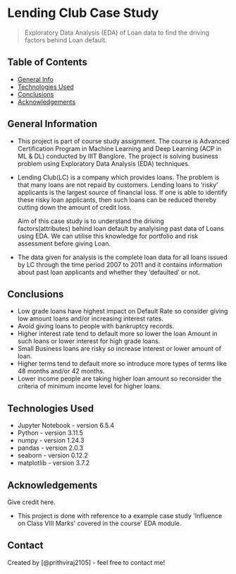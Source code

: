 # Lending Club Case Study
> Exploratory Data Analysis (EDA) of Loan data to find the driving factors behind Loan default.


## Table of Contents
* [General Info](#general-information)
* [Technologies Used](#technologies-used)
* [Conclusions](#conclusions)
* [Acknowledgements](#acknowledgements)

<!-- You can include any other section that is pertinent to your problem -->

## General Information
- This project is part of course study assignment. The course is Advanced Certification Program in Machine Learning and Deep Learning (ACP in ML & DL) conducted by IIIT Banglore. The project is solving business problem using Exploratory Data Analysis (EDA) techniques.
- Lending Club(LC) is a company which provides loans. The problem is that many loans are not repaid by customers. Lending loans to ‘risky’ applicants is the largest source of financial loss. If one is able to identify these risky loan applicants, then such loans can be reduced thereby cutting down the amount of credit loss.

  Aim of this case study is to understand the driving factors(attributes) behind loan default by analyising past data of Loans using EDA. We can utilise this knowledge for portfolio and risk assessment before giving Loan.

- The data given for analysis is the complete loan data for all loans issued by LC through the time period 2007 to 2011 and it contains information about past loan applicants and whether they ‘defaulted’ or not.

<!-- You don't have to answer all the questions - just the ones relevant to your project. -->

## Conclusions
- Low grade loans have highest impact on Default Rate so consider giving low amount loans and/or increasing interest rates.
- Avoid giving loans to people with bankruptcy records.
- Higher interest rate tend to default more so lower the loan Amount in such loans or lower interest for high grade loans.
- Small Business loans are risky so increase interest or lower amount of loan.
- Higher terms tend to default more so introduce more types of terms like 48 months and/or 42 months.
- Lower income people are taking higher loan amount so reconsider the criteria of minimum income level for higher loans.

<!-- You don't have to answer all the questions - just the ones relevant to your project. -->


## Technologies Used
- Jupyter Notebook - version 6.5.4
- Python - version 3.11.5
- numpy - version 1.24.3
- pandas - version 2.0.3
- seaborn - version 0.12.2
- matplotlib - version 3.7.2

<!-- As the libraries versions keep on changing, it is recommended to mention the version of library used in this project -->

## Acknowledgements
Give credit here.
- This project is done with reference to a example case study 'Influence on Class VIII Marks' covered in the course' EDA module.


## Contact
Created by [@prithviraj2105] - feel free to contact me!


<!-- Optional -->
<!-- ## License -->
<!-- This project is open source and available under the [... License](). -->

<!-- You don't have to include all sections - just the one's relevant to your project -->
